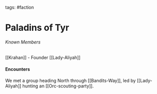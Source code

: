 tags: #faction

# Paladins of Tyr

###### Known Members
[[Krahan]] - Founder
[[Lady-Aliyah]]

#### Encounters
We met a group heading North through [[Bandits-Way]], led by [[Lady-Aliyah]] hunting an [[Orc-scouting-party]].
